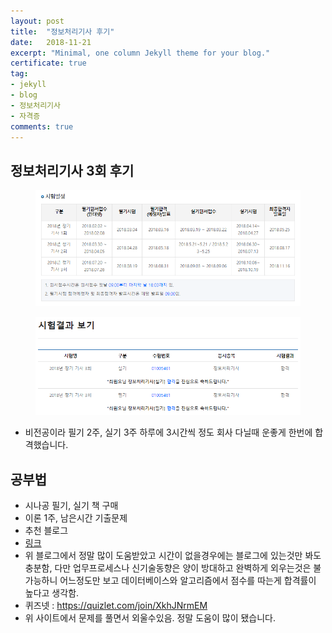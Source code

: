 ```yaml
---
layout: post
title:  "정보처리기사 후기"
date:   2018-11-21
excerpt: "Minimal, one column Jekyll theme for your blog."
certificate: true
tag:
- jekyll
- blog
- 정보처리기사
- 자격증
comments: true
---
```


## 정보처리기사 3회 후기

<figure>
    <a href="/assets/img/cert_01.png"><img src="/assets/img/cert_01.png"></a>
    <!--<figcaption>Caption describing these two images.</figcaption>-->
</figure>

<figure>
    <a href="/assets/img/cert_02.png"><img src="/assets/img/cert_02.png"></a>
    <!--<figcaption>Caption describing these two images.</figcaption>-->
</figure>

* 비전공이라 필기 2주, 실기 3주 하루에 3시간씩 정도 회사 다닐때 운좋게 한번에 합격했습니다.

## 공부법
* 시나공 필기, 실기 책 구매
* 이론 1주, 남은시간 기출문제   
* 추천 블로그 
* <a href="http://blog.naver.com/PostList.nhn?blogId=h850415&categoryNo=37&skinType=&skinId=&from=menu&userSelectMenu=true">링크</a>
* 위 블로그에서 정말 많이 도움받았고 시간이 없을경우에는 블로그에 있는것만 봐도 충분함, 다만 업무프로세스나 신기술동향은 양이 방대하고 완벽하게 외우는것은 불가능하니 어느정도만 보고 데이터베이스와 알고리즘에서 점수를 따는게 합격률이 높다고 생각함.
* 퀴즈넷 : https://quizlet.com/join/XkhJNrmEM
* 위 사이트에서 문제를 풀면서 외울수있음. 정말 도움이 많이 됐습니다.


